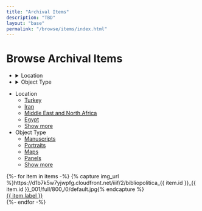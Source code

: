 ```yaml
---
title: "Archival Items"
description: "TBD"
layout: "base"
permalink: "/browse/items/index.html"
---
```


<h1 class="px-5 pb-2 md:pt-3 md:pb-9 text-3xl md:text-5xl font-bold">Browse Archival Items</h1>

<div class="md:flex px-5 pb-10">
  <aside class="flex-none top-0">
    <ul class="md:hidden menu menu-horizontal rounded-box border border-neutral-300 w-full mb-5">
      <li>
      <details closed>
        <summary class="font-bold">Location</summary>
        <ul>
          <li><a href="">Turkey</a></li>
          <li><a href="">Iran</a></li>
          <li><a href="">Middle East and North Africa</a></li>
          <li><a href="">Egypt</a></li>
          <li><a href="">Show more</a></li>
        </ul>
      </details>
      </li>
      <li>
      <details closed>
        <summary class="font-bold">Object Type</summary>
        <ul>
          <li><a href="">Manuscripts</a></li>
          <li><a href="">Portraits</a></li>
          <li><a href="">Maps</a></li>
          <li><a href="">Panels</a></li>
          <li><a href="">Show more</a></li>
        </ul>
      </details>
      </li>
    </ul>
    <ul class="hidden md:block">
      <li class="pb-5">
        <div class="font-bold text-2xl mb-1">Location</div>
        <ul>
          <li><a href="">Turkey</a></li>
          <li><a href="">Iran</a></li>
          <li><a href="">Middle East and North Africa</a></li>
          <li><a href="">Egypt</a></li>
          <li><a class="italic" href="">Show more</a></li>
        </ul>
      </li>
      <li class="pb-5">
        <div class="font-bold text-2xl mb-1">Object Type</div>
        <ul>
          <li><a href="">Manuscripts</a></li>
          <li><a class="font-bold text-accent" href="">Portraits</a></li>
          <li><a href="">Maps</a></li>
          <li><a href="">Panels</a></li>
          <li><a class="italic" href="">Show more</a></li>
        </ul>
      </li>
    </ul>
  </aside>
  <main class="flex-auto md:px-10">
    <div class="grid grid-cols-3 md:grid-cols-4 lg:grid-cols-5 gap-10 gap-y-5 items-center">
      {%- for item in items -%}
        {% capture img_url %}https://d1b7k5w7yjwpfg.cloudfront.net/iiif/2/bibliopolitica_{{ item.id }}_{{ item.id }}_001/full/800,/0/default.jpg{% endcapture %}
        <div class="mb-8">
          <a href="{{ '/item/' | append: item.id | url }}">
            <img 
              src="{{ img_url }}"
              alt=""
              class="max-w-full h-auto"
            >
            <div class="mt-1 text-base leading-[1.4]">
              {{ item.label }}
            </div>
          </a>
        </div>
      {%- endfor -%}
    </div>
  </main>
</div>
